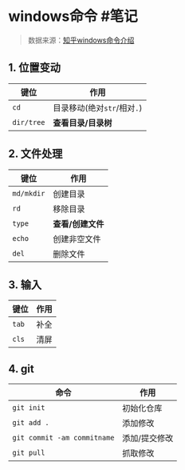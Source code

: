 # windows命令 #笔记

> 数据来源：[知乎windows命令介绍](https://zhuanlan.zhihu.com/p/426749071)

## 1. 位置变动

   | 键位       | 作用                        |
   | ---------- | --------------------------- |
   | `cd`       | 目录移动(绝对`str`/相对`.`) |
   | `dir/tree` | **查看目录/目录树**         |

## 2. 文件处理

   | 键位       | 作用              |
   | ---------- | ----------------- |
   | `md/mkdir` | 创建目录          |
   | `rd`       | 移除目录          |
   | `type`     | **查看/创建文件** |
   | `echo`     | 创建非空文件      |
   | `del`      | 删除文件          |

## 3. 输入

   | 键位  | 作用 |
   | ----- | ---- |
   | `tab` | 补全 |
   | `cls` | 清屏 |

## 4. git
   | 命令                        | 作用          |
   | --------------------------- | ------------- |
   | `git init`                  | 初始化仓库    |
   | `git add .`                 | 添加修改      |
   | `git commit -am commitname` | 添加/提交修改 |
   | `git pull`                  | 抓取修改      |
